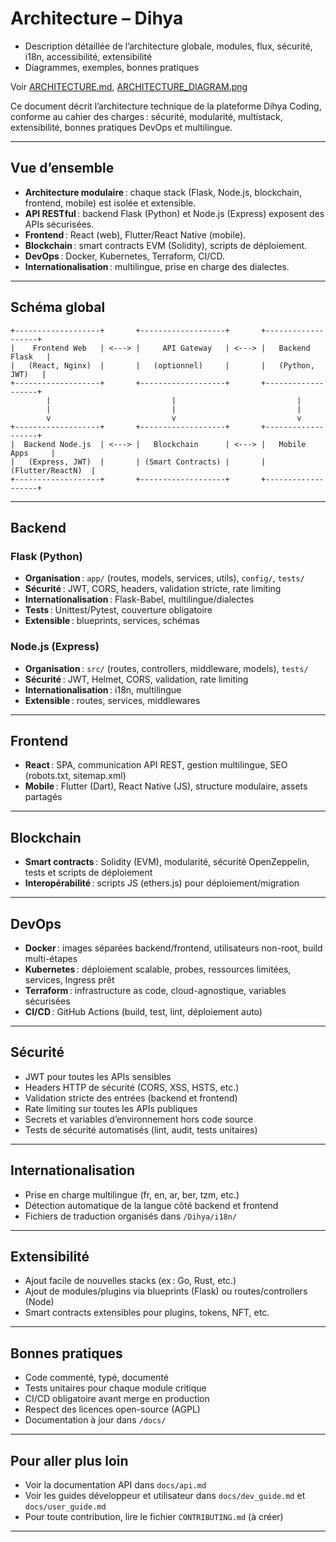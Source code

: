 # Architecture – Dihya

- Description détaillée de l’architecture globale, modules, flux, sécurité, i18n, accessibilité, extensibilité
- Diagrammes, exemples, bonnes pratiques

Voir [ARCHITECTURE.md](../../ARCHITECTURE.md), [ARCHITECTURE_DIAGRAM.png](ARCHITECTURE_DIAGRAM.png)

Ce document décrit l’architecture technique de la plateforme Dihya Coding, conforme au cahier des charges : sécurité, modularité, multistack, extensibilité, bonnes pratiques DevOps et multilingue.

---

## Vue d’ensemble

- **Architecture modulaire** : chaque stack (Flask, Node.js, blockchain, frontend, mobile) est isolée et extensible.
- **API RESTful** : backend Flask (Python) et Node.js (Express) exposent des APIs sécurisées.
- **Frontend** : React (web), Flutter/React Native (mobile).
- **Blockchain** : smart contracts EVM (Solidity), scripts de déploiement.
- **DevOps** : Docker, Kubernetes, Terraform, CI/CD.
- **Internationalisation** : multilingue, prise en charge des dialectes.

---

## Schéma global

```
+-------------------+       +-------------------+       +-------------------+
|    Frontend Web   | <---> |     API Gateway   | <---> |   Backend Flask   |
|   (React, Nginx)  |       |   (optionnel)     |       |   (Python, JWT)   |
+-------------------+       +-------------------+       +-------------------+
        |                           |                           |
        |                           |                           |
        v                           v                           v
+-------------------+       +-------------------+       +-------------------+
|  Backend Node.js  | <---> |   Blockchain      | <---> |   Mobile Apps     |
|   (Express, JWT)  |       | (Smart Contracts) |       | (Flutter/ReactN)  |
+-------------------+       +-------------------+       +-------------------+
```

---

## Backend

### Flask (Python)

- **Organisation** : `app/` (routes, models, services, utils), `config/`, `tests/`
- **Sécurité** : JWT, CORS, headers, validation stricte, rate limiting
- **Internationalisation** : Flask-Babel, multilingue/dialectes
- **Tests** : Unittest/Pytest, couverture obligatoire
- **Extensible** : blueprints, services, schémas

### Node.js (Express)

- **Organisation** : `src/` (routes, controllers, middleware, models), `tests/`
- **Sécurité** : JWT, Helmet, CORS, validation, rate limiting
- **Internationalisation** : i18n, multilingue
- **Extensible** : routes, services, middlewares

---

## Frontend

- **React** : SPA, communication API REST, gestion multilingue, SEO (robots.txt, sitemap.xml)
- **Mobile** : Flutter (Dart), React Native (JS), structure modulaire, assets partagés

---

## Blockchain

- **Smart contracts** : Solidity (EVM), modularité, sécurité OpenZeppelin, tests et scripts de déploiement
- **Interopérabilité** : scripts JS (ethers.js) pour déploiement/migration

---

## DevOps

- **Docker** : images séparées backend/frontend, utilisateurs non-root, build multi-étapes
- **Kubernetes** : déploiement scalable, probes, ressources limitées, services, Ingress prêt
- **Terraform** : infrastructure as code, cloud-agnostique, variables sécurisées
- **CI/CD** : GitHub Actions (build, test, lint, déploiement auto)

---

## Sécurité

- JWT pour toutes les APIs sensibles
- Headers HTTP de sécurité (CORS, XSS, HSTS, etc.)
- Validation stricte des entrées (backend et frontend)
- Rate limiting sur toutes les APIs publiques
- Secrets et variables d’environnement hors code source
- Tests de sécurité automatisés (lint, audit, tests unitaires)

---

## Internationalisation

- Prise en charge multilingue (fr, en, ar, ber, tzm, etc.)
- Détection automatique de la langue côté backend et frontend
- Fichiers de traduction organisés dans `/Dihya/i18n/`

---

## Extensibilité

- Ajout facile de nouvelles stacks (ex : Go, Rust, etc.)
- Ajout de modules/plugins via blueprints (Flask) ou routes/controllers (Node)
- Smart contracts extensibles pour plugins, tokens, NFT, etc.

---

## Bonnes pratiques

- Code commenté, typé, documenté
- Tests unitaires pour chaque module critique
- CI/CD obligatoire avant merge en production
- Respect des licences open-source (AGPL)
- Documentation à jour dans `/docs/`

---

## Pour aller plus loin

- Voir la documentation API dans `docs/api.md`
- Voir les guides développeur et utilisateur dans `docs/dev_guide.md` et `docs/user_guide.md`
- Pour toute contribution, lire le fichier `CONTRIBUTING.md` (à créer)

---
